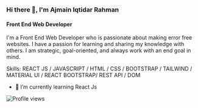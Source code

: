 ### Hi there 👋, I'm Ajmain Iqtidar Rahman
#### Front End Web Developer
I'm a Front End Web Developer who is passionate about making error free websites. I have a passion for learning and sharing my knowledge with others. I am strategic, goal-oriented, and always work with an end goal in mind.

Skills: REACT JS / JAVASCRIPT / HTML / CSS / BOOTSTRAP / TAILWIND / MATERIAL UI / REACT BOOTSTRAP/ REST API / DOM 

- 🌱 I’m currently learning React Js 


![Profile views](https://gpvc.arturio.dev/ajmain-nishu)  
